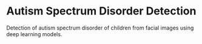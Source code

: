 # Autism Spectrum Disorder Detection
Detection of autism spectrum disorder of children from facial images using deep learning models.
